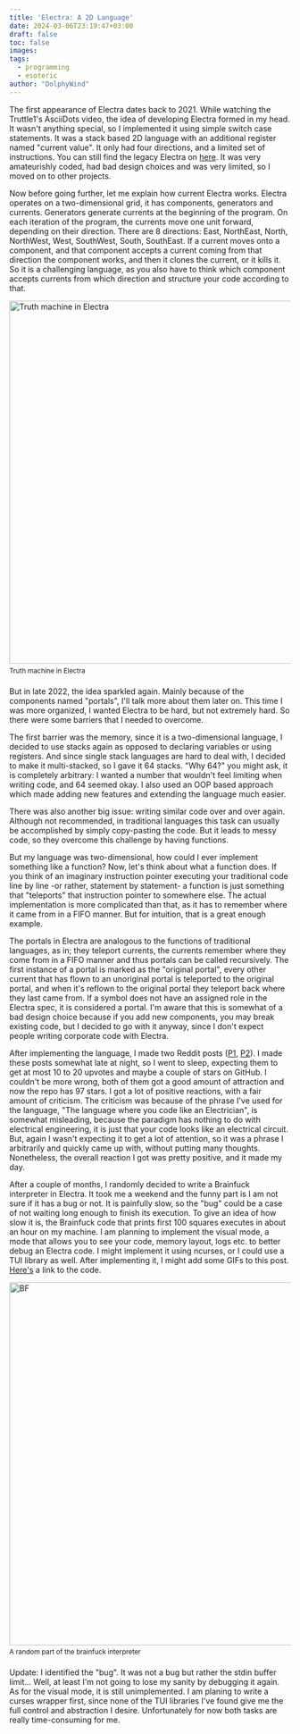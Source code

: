 ```yaml
---
title: 'Electra: A 2D Language'
date: 2024-03-06T23:19:47+03:00
draft: false
toc: false
images:
tags:
  - programming
  - esoteric
author: "DolphyWind"
---
```


The first appearance of Electra dates back to 2021. While watching the Truttle1's AsciiDots video, the idea of developing Electra formed in my head. It wasn't anything special, so
I implemented it using simple switch case statements. It was a stack based 2D language with an additional register named "current value". It only had four directions, and a limited
set of instructions. You can still find the legacy Electra on [here](https://github.com/DolphyWind/Small-Codes/tree/master/C%20and%20C%2B%2B/Electra-Legacy). It was very amateurishly
coded, had bad design choices and was very limited, so I moved on to other projects.

Now before going further, let me explain how current Electra works. Electra operates on a two-dimensional grid, it has components, generators and currents. Generators generate
currents at the beginning of the program. On each iteration of the program, the currents move one unit forward, depending on their direction. There are 8 directions: East, NorthEast,
North, NorthWest, West, SouthWest, South, SouthEast. If a current moves onto a component, and that component accepts a current coming from that direction the component works, and
then it clones the current, or it kills it. So it is a challenging language, as you also have to think which component accepts currents from which direction and structure your code according
to that.

<div class="img-with-text">
    <img width="650" src="/content/electra_truth_machine.png" alt="Truth machine in Electra" />
    <p style="font-size: 0.85em; transform: translateY(-7px);" >Truth machine in Electra</p>
</div>


But in late 2022, the idea sparkled again. Mainly because of the components named "portals", I'll talk more about them later on. This time I was more organized, I wanted Electra
to be hard, but not extremely hard. So there were some barriers that I needed to overcome.

The first barrier was the memory, since it is a two-dimensional language, I decided
to use stacks again as opposed to declaring variables or using registers. And since single stack languages are hard to deal with, I decided to make it multi-stacked, so I gave it 64 stacks. "Why 64?"
you might ask, it is completely arbitrary: I wanted a number that wouldn't feel limiting when writing code, and 64 seemed okay. I also used an OOP based approach which
made adding new features and extending the language much easier. 

There was also another big issue: writing similar code over and over again. Although not recommended, in traditional languages this task can usually be accomplished by simply copy-pasting the code.
But it leads to messy code, so they overcome this challenge by having functions.

But my language was two-dimensional, how could I ever implement something like a function? Now, let's think about what
a function does. If you think of an imaginary instruction pointer executing your traditional code line by line -or rather, statement by statement- a function is just something that "teleports" that instruction pointer
to somewhere else. The actual implementation is more complicated than that, as it has to remember where it came from in a FIFO manner. But for intuition, that is a great enough example.

The portals in Electra are analogous to the functions of traditional languages, as in; they teleport currents, the currents remember where they come from in a FIFO manner and thus portals can be called recursively.
The first instance of a portal is marked as the "original portal", every other current that has flown to an unoriginal portal is teleported to the original portal, and when it's reflown to the original portal they teleport back
where they last came from. If a symbol does not have an assigned role in the Electra spec, it is considered a portal. I'm aware that this is somewhat of a bad design choice because if you add new components,
you may break existing code, but I decided to go with it anyway, since I don't expect people writing corporate code with Electra.

After implementing the language, I made two Reddit posts ([P1](https://www.reddit.com/r/programming/comments/12ok7r4/electra_the_esolang_where_you_code_like_an/), [P2](https://www.reddit.com/r/ProgrammingLanguages/comments/12omegv/electra_the_esolang_where_you_code_like_an/)).
I made these posts somewhat late at night, so I went to sleep, expecting them to get at most 10 to 20 upvotes and maybe a couple of stars on GitHub. I couldn't be more wrong, both of them got a good amount of attraction
and now the repo has 97 stars. I got a lot of positive reactions, with a fair amount of criticism. The criticism was because of the phrase I've used for the language,
"The language where you code like an Electrician", is somewhat misleading, because the paradigm has nothing to do with electrical engineering, it is just that your code looks like an electrical circuit. But,
again I wasn't expecting it to get a lot of attention, so it was a phrase I arbitrarily and quickly came up with, without putting many thoughts. Nonetheless, the overall reaction I got was pretty positive, and it made my day.

After a couple of months, I randomly decided to write a Brainfuck interpreter in Electra. It took me a weekend and the funny part is I am not sure if it has a bug or not. It is painfully slow, so
the "bug" could be a case of not waiting long enough to finish its execution. To give an idea of how slow it is, the Brainfuck code that prints first 100 squares executes in about an hour on my machine.
I am planning to implement the visual mode, a mode that allows you to see your code, memory layout, logs etc. to better debug an Electra code. I might implement it using ncurses, or I could use a TUI
library as well. After implementing it, I might add some GIFs to this post. [Here's](https://github.com/DolphyWind/Electra-Lang/blob/master/examples/brainfuck_interpreter/brainfuck.ec) a link to the code.

<div class="img-with-text">
    <img width="650" src="/content/electra_bf.png" alt="BF" />
    <p style="font-size: 0.85em; transform: translateY(-7px);" >A random part of the brainfuck interpreter</p>
</div>


Update: I identified the "bug". It was not a bug but rather the stdin buffer limit... Well, at least I'm not going to lose my sanity by debugging it again. As for the visual mode, it is still unimplemented.
I am planing to write a curses wrapper first, since none of the TUI libraries I've found give me the full control and abstraction I desire. Unfortunately for now both tasks are really time-consuming for me.
